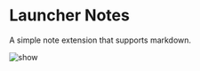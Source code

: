 # Launcher Notes

A simple note extension that supports markdown.


![show](https://github.com/fzdwx/launcher-notes/assets/65269574/9ad1d867-dee4-4e56-bc2e-9ff4accfae97)
